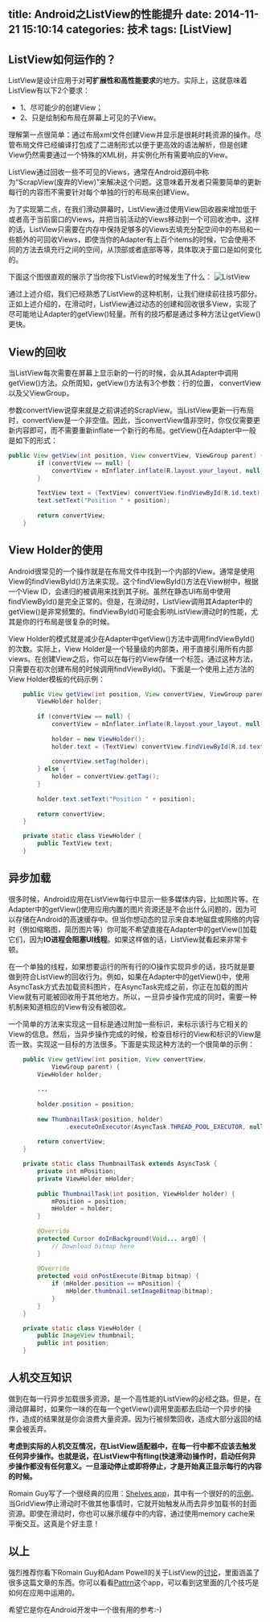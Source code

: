 title: Android之ListView的性能提升
date: 2014-11-21 15:10:14
categories: 技术 
tags: [ListView]
---
## ListView如何运作的？
ListView是设计应用于对**可扩展性和高性能要求**的地方。实际上，这就意味着ListView有以下2个要求：

* 1、尽可能少的创建View；
* 2、只是绘制和布局在屏幕上可见的子View。

<!--more--> 
理解第一点很简单：通过布局xml文件创建View并显示是很耗时耗资源的操作。尽管布局文件已经编译打包成了二进制形式以便于更高效的语法解析，但是创建View仍然需要通过一个特殊的XML树，并实例化所有需要响应的View。

ListView通过回收一些不可见的Views，通常在Android源码中称为“ScrapView(废弃的View)”来解决这个问题。这意味着开发者只需要简单的更新每行的内容而不需要针对每个单独的行的布局来创建View。

为了实现第二点，在我们滑动屏幕时，ListView通过使用View回收器来增加低于或者高于当前窗口的Views，并把当前活动的Views移动到一个可回收池中。这样的话，ListView只需要在内存中保持足够多的Views去填充分配空间中的布局和一些额外的可回收Views，即使当你的Adapter有上百个items的时候，它会使用不同的方法去填充行之间的空间，从顶部或者底部等等，具体取决于窗口是如何变化的。

下面这个图很直观的展示了当你按下ListView的时候发生了什么：
![ListView](http://blogresource.qiniudn.com/2014/Android/listview_tips.png)

通过上述介绍，我们已经熟悉了ListView的这种机制，让我们继续前往技巧部分。正如上述介绍的，在滑动时，ListView通过动态的创建和回收很多View，实现了尽可能地让Adapter的getView()轻量。所有的技巧都是通过多种方法让getView()更快。

## View的回收

当ListView每次需要在屏幕上显示新的一行的时候，会从其Adapter中调用getView()方法。众所周知，getView()方法有3个参数：行的位置， convertView以及父ViewGroup。

参数convertView说穿来就是之前讲述的ScrapView。当ListView更新一行布局时，convertView是一个非空值。因此，当convertView值非空时，你仅仅需要更新内容即可，而不需要重新inflate一个新行的布局。getView()在Adapter中一般是如下的形式：
```java
public View getView(int position, View convertView, ViewGroup parent) {
	    if (convertView == null) {
	        convertView = mInflater.inflate(R.layout.your_layout, null);
	    }
	
	    TextView text = (TextView) convertView.findViewById(R.id.text);
	    text.setText("Position " + position);
	
	    return convertView;
	}
```

## View Holder的使用

Android很常见的一个操作就是在布局文件中找到一个内部的View。通常是使用View的findViewById()方法来实现。这个findViewById()方法在View树中，根据一个View ID，会递归的被调用来找到其子树。虽然在静态UI布局中使用findViewById()是完全正常的。但是，在滑动时，ListView调用其Adapter中的getView()是非常频繁的。findViewById()可能会影响ListView滑动时的性能，尤其是你的行布局是很复杂的时候。

View Holder的模式就是减少在Adapter中getView()方法中调用findViewById()的次数。实际上，View Holder是一个轻量级的内部类，用于直接引用所有内部views。在创建View之后，你可以在每行的View存储一个标签。通过这种方法，只需要在初次创建布局的时候调用findViewById()。下面是一个使用上述方法的View Holder模板的代码示例：
```java
	public View getView(int position, View convertView, ViewGroup parent) {
	    ViewHolder holder;
	
	    if (convertView == null) {
	        convertView = mInflater.inflate(R.layout.your_layout, null);
	
	        holder = new ViewHolder();
	        holder.text = (TextView) convertView.findViewById(R.id.text);
	
	        convertView.setTag(holder);
	    } else {
	        holder = convertView.getTag();
	    }
	
	    holder.text.setText("Position " + position);
	
	    return convertView;
	}

	private static class ViewHolder {
	    public TextView text;
	}
```
## 异步加载
很多时候，Android应用在ListView每行中显示一些多媒体内容，比如图片等。在Adapter中的getView()使用应用内置的图片资源还是不会出什么问题的，因为可以存储在Android的高速缓存中。但当你想动态的显示来自本地磁盘或网络的内容时（例如缩略图，简历图片等）你可能不希望直接在Adapter中的getView()加载它们，因为**IO进程会阻塞UI线程**。如果这样做的话，ListView就看起来非常卡顿。

在一个单独的线程，如果想要运行的所有行的IO操作实现异步的话，技巧就是要做到符合ListView的回收行为。例如，如果在Adapter中的getView()中，使用AsyncTask方式去加载资料图片，在AsyncTask完成之前，你正在加载的图片View就有可能被回收用于其他地方。所以，一旦异步操作完成的同时，需要一种机制来知道相应的View有没有被回收。

一个简单的方法来实现这一目标是通过附加一些标识，来标示该行与它相关的View的信息。然后，当异步操作完成的时候，检查目标行的View和标识的View是否一致。实现这一目标的方法很多。下面是实现这种方法的一个很简单的示例：
```java
	public View getView(int position, View convertView,
	        ViewGroup parent) {
	    ViewHolder holder;
	
	    ...
	
	    holder.position = position;
	
	    new ThumbnailTask(position, holder)
	            .executeOnExecutor(AsyncTask.THREAD_POOL_EXECUTOR, null);
	
	    return convertView;
	}

	private static class ThumbnailTask extends AsyncTask {
	    private int mPosition;
	    private ViewHolder mHolder;
	
	    public ThumbnailTask(int position, ViewHolder holder) {
	        mPosition = position;
	        mHolder = holder;
	    }
	
	    @Override
	    protected Cursor doInBackground(Void... arg0) {
	        // Download bitmap here
	    }
	
	    @Override
	    protected void onPostExecute(Bitmap bitmap) {
	        if (mHolder.position == mPosition) {
	            mHolder.thumbnail.setImageBitmap(bitmap);
	        }
	    }
	}

	private static class ViewHolder {
	    public ImageView thumbnail;
	    public int position;
	}
```
## 人机交互知识
做到在每一行异步加载很多资源，是一个高性能的ListView的必经之路。但是，在滑动屏幕时，如果你一味的在每一个getView()调用里面都去启动一个异步的操作，造成的结果就是你会浪费大量资源。因为行被频繁回收，造成大部分返回的结果会被丢弃。

**考虑到实际的人机交互情况，在ListView适配器中，在每一行中都不应该去触发任何异步操作。也就是说，在ListView中有fling(快速滑动)操作时，启动任何异步操作都没有任何意义。一旦滚动停止或即将停止，才是开始真正显示每行的内容的时候。**

Romain Guy写了一个很经典的应用：[Shelves app](http://code.google.com/p/shelves/)，其中有一个很好的的[示例](https://code.google.com/p/shelves/source/browse/trunk/Shelves/src/org/curiouscreature/android/shelves/activity/ShelvesActivity.java)。当GridView停止滑动时不做其他事情时，它就开始触发从而去异步加载书的封面资源。即使在滑动时，你也可以展示缓存中的内容，通过使用memory cache来平衡交互。这真是个好主意！

## 以上

强烈推荐你看下Romain Guy和Adam Powell的关于ListView的[讨论](https://www.youtube.com/watch?v=wDBM6wVEO70)，里面涵盖了很多这篇文章的东西。你可以看看[Pattrn](https://play.google.com/store/apps/details?id=org.lucasr.pattrn)这个app，可以看到这里面的几个技巧是如何在应用中运用的。

希望它是你在Android开发中一个很有用的参考:-)

